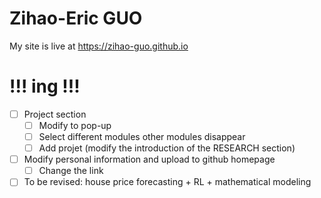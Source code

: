 # Zihao-Eric GUO

My site is live at https://zihao-guo.github.io

# !!! ing  !!! 
- [ ] Project section
    - [ ] Modify to pop-up
    - [ ] Select different modules other modules disappear
    - [ ] Add projet (modify the introduction of the RESEARCH section)
- [ ] Modify personal information and upload to github homepage
    - [ ] Change the link
- [ ] To be revised: house price forecasting + RL + mathematical modeling
